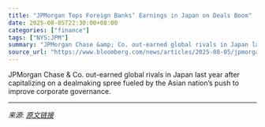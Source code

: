 ```yaml
---
title: "JPMorgan Tops Foreign Banks’ Earnings in Japan on Deals Boom"
date: 2025-08-05T22:30:00+08:00
categories: ["finance"]
tags: ["NYS:JPM"]
summary: "JPMorgan Chase &amp; Co. out-earned global rivals in Japan last year after capitalizing on a dealmaking spree fueled by the Asian nation’s push to improve corporate governance."
source_url: "https://www.bloomberg.com/news/articles/2025-08-05/jpmorgan-tops-foreign-banks-earnings-in-japan-on-deals-boom"
---
```


JPMorgan Chase &amp; Co. out-earned global rivals in Japan last year after capitalizing on a dealmaking spree fueled by the Asian nation’s push to improve corporate governance.

---

*来源: [原文链接](https://www.bloomberg.com/news/articles/2025-08-05/jpmorgan-tops-foreign-banks-earnings-in-japan-on-deals-boom)*
